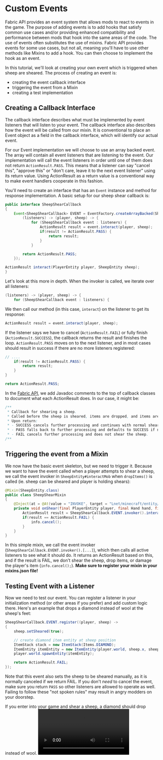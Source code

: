 # Custom Events

Fabric API provides an event system that allows mods to react to events in the game. The purpose of adding events is to add hooks that satisfy common use cases and/or providing enhanced compatibility and performance between mods that hook into the same areas of the code. The use of events often substitutes the use of mixins. Fabric API provides events for some use cases, but not all, meaning you'll have to use other methods like Mixins to add a hook. You can then choose to implement the hook as an event.

In this tutorial, we'll look at creating your own event which is triggered when sheep are sheared. The process of creating an event is:

* creating the event callback interface
* triggering the event from a Mixin
* creating a test implementation

## Creating a Callback Interface

The callback interface describes what must be implemented by event listeners that will listen to your event. The callback interface also describes how the event will be called from our mixin. It is conventional to place an Event object as a field in the callback interface, which will identify our actual event.

For our Event implementation we will choose to use an array backed event. The array will contain all event listeners that are listening to the event. Our implementation will call the event listeners in order until one of them does not return `ActionResult.PASS`. This means that a listener can say "cancel this", "approve this" or "don't care, leave it to the next event listener" using its return value. Using ActionResult as a return value is a conventional way to make event handlers cooperate in this fashion.

You'll need to create an interface that has an `Event` instance and method for response implementation. A basic setup for our sheep shear callback is:

```java
public interface SheepShearCallback
{
    Event<SheepShearCallback> EVENT = EventFactory.createArrayBacked(SheepShearCallback.class,
        (listeners) -> (player, sheep) -> {
            for (SheepShearCallback event : listeners) {
                ActionResult result = event.interact(player, sheep);
                if(result != ActionResult.PASS) {
                    return result;
                }
            }

        return ActionResult.PASS;
    });

ActionResult interact(PlayerEntity player, SheepEntity sheep);
}
```

Let's look at this more in depth. When the invoker is called, we iterate over all listeners:

```java
(listeners) -> (player, sheep) -> {
    for (SheepShearCallback event : listeners) {
```

We then call our method \(in this case, `interact`\) on the listener to get its response:

```java
ActionResult result = event.interact(player, sheep);
```

If the listener says we have to cancel \(`ActionResult.FAIL`\) or fully finish \(`ActionResult.SUCCESS`\), the callback returns the result and finishes the loop. `ActionResult.PASS` moves on to the next listener, and in most cases should result in success if there are no more listeners registered:

```java
// ....
    if(result != ActionResult.PASS) {
        return result;
    }
}

return ActionResult.PASS;
```

In the [Fabric API](https://github.com/FabricMC/fabric), we add Javadoc comments to the top of callback classes to document what each ActionResult does. In our case, it might be:

```java
/**
 * Callback for shearing a sheep.
 * Called before the sheep is sheared, items are dropped, and items are damaged.
 * Upon return:
 * - SUCCESS cancels further processing and continues with normal shearing behavior.
 * - PASS falls back to further processing and defaults to SUCCESS if no other listeners are available
 * - FAIL cancels further processing and does not shear the sheep.
/**
```

## Triggering the event from a Mixin

We now have the basic event skeleton, but we need to trigger it. Because we want to have the event called when a player attempts to shear a sheep, we call the event invoker in `SheepEntity#interactMob` when `dropItems()` is called \(ie. sheep can be sheared and player is holding shears\):

```java
@Mixin(SheepEntity.class)
public class SheepShearMixin
{
    @Inject(at = @At(value = "INVOKE", target = "Lnet/minecraft/entity/passive/SheepEntity;dropItems()V"), method = "interactMob", cancellable = true)
    private void onShear(final PlayerEntity player, final Hand hand, final CallbackInfoReturnable<Boolean> info) {
        ActionResult result = SheepShearCallback.EVENT.invoker().interact(player, (SheepEntity) (Object) this);
        if(result == ActionResult.FAIL) {
            info.cancel();
        }
    }
}
```

In this simple mixin, we call the event invoker \(`SheepShearCallback.EVENT.invoker().[...]`\), which then calls all active listeners to see what it should do. It returns an ActionResult based on this, and if the result is FAIL, we don't shear the sheep, drop items, or damage the player's item \(`info.cancel();`\). **Make sure to register your mixin in your mixins.json file!**

## Testing Event with a Listener

Now we need to test our event. You can register a listener in your initialization method \(or other areas if you prefer\) and add custom logic there. Here's an example that drops a diamond instead of wool at the sheep's feet:

```java
SheepShearCallback.EVENT.register((player, sheep) ->
{
    sheep.setSheared(true);

    // create diamond item entity at sheep position
    ItemStack stack = new ItemStack(Items.DIAMOND);
    ItemEntity itemEntity = new ItemEntity(player.world, sheep.x, sheep.y, sheep.z, stack);
    player.world.spawnEntity(itemEntity);

    return ActionResult.FAIL;
});
```

Note that this event also sets the sheep to be sheared manually, as it is normally canceled if we return FAIL. If you don't _need_ to cancel the event, make sure you return `PASS` so other listeners are allowed to operate as well. Failing to follow these "not spoken rules" may result in angry modders on your doorstep.

If you enter into your game and shear a sheep, a diamond should drop instead of wool. ![](https://i.imgur.com/dG73Z6G.mp4)

